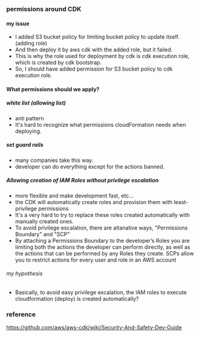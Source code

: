 ### permissions around CDK

#### my issue
- I added S3 bucket policy for limiting bucket policy to update itself. (adding role)
- And then deploy it by aws cdk with the added role, but it failed.
- This is why the role used for deployment by cdk is cdk execution role, which is created by cdk bootstrap.
- So, I should have added permission for S3 bucket policy to cdk execution role.

#### What permissions should we apply?
##### white list (allowing list)
- anti pattern
- It's hard to recognize what permissions cloudFormation needs when deploying.

##### set guard rails
- many companies take this way.
- developer can do everything except for the actions banned. 

##### Allowing creation of IAM Roles without privilege escalation
- more flexible and make development fast, etc...
- the CDK will automatically create roles and provision them with least-privilege permissions
- It's a very hard to try to replace these roles created automatically with manually created ones.
- To avoid privilege escalation, there are altanative ways, "Permissions Boundary" and "SCP"
- By attaching a Permissions Boundary to the developer’s Roles you are limiting both the actions the developer can perform directly, as well as the actions that can be performed by any Roles they create. SCPs allow you to restrict actions for every user and role in an AWS account
  

###### my hypothesis
- Basically, to avoid easy privilege excalation, the IAM roles to execute cloudformation (deploy) is created automatically?


### reference
https://github.com/aws/aws-cdk/wiki/Security-And-Safety-Dev-Guide